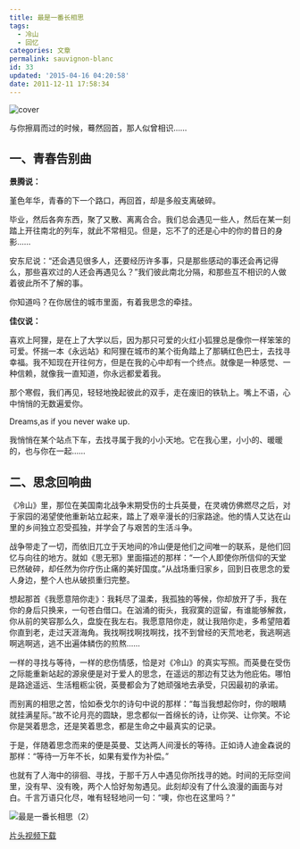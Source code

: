 ```yaml
---
title: 最是一番长相思
tags:
  - 冷山
  - 回忆
categories: 文章
permalink: sauvignon-blanc
id: 33
updated: '2015-04-16 04:20:58'
date: 2011-12-11 17:58:34
---
```


![cover](https://cat.yufan.me/cats/142059dpw.jpg)


与你擦肩而过的时候，蓦然回首，那人似曾相识……


## 一、青春告别曲

**景腾说：**

堇色年华，青春的下一个路口，再回首，却是多般支离破碎。

毕业，然后各奔东西，聚了又散、离离合合。我们总会遇见一些人，然后在某一刻踏上开往南北的列车，就此不常相见。但是，忘不了的还是心中的你的昔日的身影……

<!--more-->

安东尼说：“还会遇见很多人，还要经历许多事，只是那些感动的事还会再记得么，那些喜欢过的人还会再遇见么？”我们彼此南北分隔，和那些互不相识的人做着彼此所不了解的事。

你知道吗？在你居住的城市里面，有着我思念的牵挂。

**佳仪说：**

喜欢上阿狸，是在上了大学以后，因为那只可爱的火红小狐狸总是像你一样笨笨的可爱。怀揣一本《永远站》和阿狸在城市的某个街角踏上了那辆红色巴士，去找寻幸福。我不知现在开往何方，但是在我的心中却有一个终点。就像是一种感觉、一种信赖，就像我一直知道，你永远都爱着我。

那个寒假，我们再见，轻轻地挽起彼此的双手，走在废旧的铁轨上。嘴上不语，心中悄悄的无数遍爱你。

Dreams,as if you never wake up.

我悄悄在某个站点下车，去找寻属于我的小小天地。它在我心里，小小的、暖暖的，也与你在一起……

## 二、思念回响曲

《冷山》里，那位在美国南北战争末期受伤的士兵英曼，在灵魂仿佛燃尽之后，对于家园的渴望使他重新站立起来，踏上了艰辛漫长的归家路途。他的情人艾达在山里的乡间独立忍受孤独，并学会了与艰苦的生活斗争。

战争带走了一切，而依旧兀立于天地间的冷山便是他们之间唯一的联系，是他们回忆与向往的地方。就如《思无邪》里面描述的那样：“一个人即使你所信仰的天堂已然破碎，却任然为你疗伤止痛的美好国度。”从战场重归家乡，回到日夜思念的爱人身边，整个人也从破损重归完整。

想起那首《我愿意陪你走》：我耗尽了温柔，我孤独的等候，你却放开了手，我在你的身后只换来，一句苍白借口。在汹涌的街头，我寂寞的逗留，有谁能够解救，你从前的笑容那么久，盘旋在我左右。我愿意陪你走，就让我陪你走，多希望陪着你直到老，走过天涯海角。我找啊找啊找啊找，找不到曾经的天荒地老，我逃啊逃啊逃啊逃，逃不出遍体鳞伤的煎熬……

一样的寻找与等待，一样的悲伤情感，恰是对《冷山》的真实写照。而英曼在受伤之际能重新站起的源泉便是对于爱人的思念，在遥远的那边有艾达为他庇佑。哪怕是路途遥远、生活粗粝尘锐，英曼都会为了她顽强地去承受，只因最初的承诺。

而别离的相思之苦，恰如泰戈尔的诗句中说的那样：“每当我想起你时，你的眼睛就挂满星际。”故不论月亮的圆缺，思念都似一首绵长的诗，让你哭、让你笑。不论你是哭着思念，还是笑着思念，都是生命之中最真实的记录。

于是，伴随着思念而来的便是英曼、艾达两人间漫长的等待。正如诗人迪金森说的那样：“等待一万年不长，如果有爱作为补偿。”

也就有了人海中的徘徊、寻找，于那千万人中遇见你所找寻的她。时间的无际空间里，没有早、没有晚，两个人恰好匆匆遇见。此刻却没有了什么浪漫的画面与对白。千言万语只化尽，唯有轻轻地问一句：“噢，你也在这里吗？”

![最是一番长相思（2）](https://cat.yufan.me/cats/1420592bn.jpg)

[片头视频下载](http://115.com/file/aqbhxu1e)

